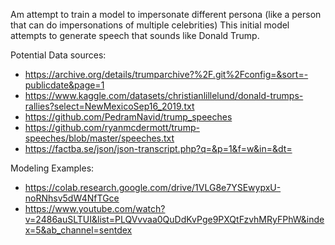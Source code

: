 Am attempt to train a model to impersonate different persona (like a person that can do impersonations of multiple celebrities)
This initial model attempts to generate speech that sounds like Donald Trump.


Potential Data sources:
- https://archive.org/details/trumparchive?%2F.git%2Fconfig=&sort=-publicdate&page=1
- https://www.kaggle.com/datasets/christianlillelund/donald-trumps-rallies?select=NewMexicoSep16_2019.txt
- https://github.com/PedramNavid/trump_speeches
- https://github.com/ryanmcdermott/trump-speeches/blob/master/speeches.txt
- https://factba.se/json/json-transcript.php?q=&p=1&f=w&in=&dt=



Modeling Examples:
- https://colab.research.google.com/drive/1VLG8e7YSEwypxU-noRNhsv5dW4NfTGce
- https://www.youtube.com/watch?v=2486auSLTUI&list=PLQVvvaa0QuDdKvPge9PXQtFzvhMRyFPhW&index=5&ab_channel=sentdex
